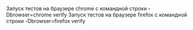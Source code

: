 Запуск тестов на браузере chrome с командной строки -Dbrowser=chrome verify
Запуск тестов на браузере firefox с командной строки -Dbrowser=firefox verify

